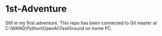 # 1st-Adventure
Still in my first adventure. 
This repo has been connected to Git master at C:\WANG\Python\OpenAI\TestGround on home PC.
